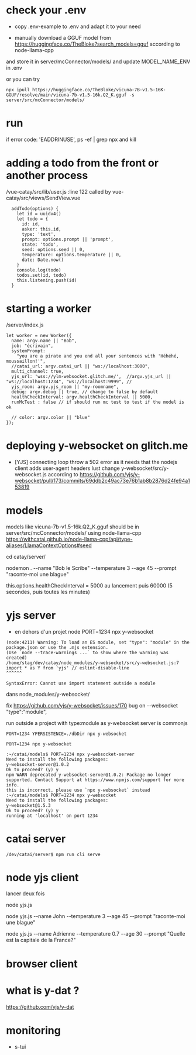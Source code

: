 # check your .env
- copy .env-example to .env and adapt it to your need

- manually download a GGUF model from https://huggingface.co/TheBloke?search_models=gguf according to node-llama-cpp

and store it in server/mcConnector/models/ and update MODEL_NAME_ENV in .env



or you can try  

```
npx ipull https://huggingface.co/TheBloke/vicuna-7B-v1.5-16K-GGUF/resolve/main/vicuna-7b-v1.5-16k.Q2_K.gguf -s server/src/mcConnector/models/
```

# run 

if error code: 'EADDRINUSE',
ps -ef | grep npx and kill



# adding a todo from the front or another process

/vue-catay/src/lib/user.js :line 122 called by vue-catay/src/views/SendView.vue
```
  addTodo(options) {
    let id = uuidv4()
    let todo = {
      id: id,
      asker: this.id,
      type: 'text',
      prompt: options.prompt || 'prompt',
      state: 'todo',
      seed: options.seed || 0,
      temperature: options.temperature || 0,
      date: Date.now()
    }
    console.log(todo)
    todos.set(id, todo)
    this.listening.push(id)
  }
  ```

# starting a worker

/server/index.js
```
let worker = new Worker({
  name: argv.name || "Bob",
  job: "écrivain",
  systemPrompt:
    "you are a pirate and you end all your sentences with 'Héhéhé, moussaillon!'",
  //catai_url: argv.catai_url || "ws://localhost:3000",
  multi_channel: true,
  yjs_url: 'wss://ylm-websocket.glitch.me/',  //argv.yjs_url || "ws://localhost:1234", "ws://localhost:9999", //
  yjs_room: argv.yjs_room || "my-roomname",
  debug: argv.debug || true, // change to false by default
  healthCheckInterval: argv.healthCheckInterval || 5000,
  runMcTest : false // if should run mc test to test if the model is ok

  // color: argv.color || "blue"
});
```


# deploying y-websocket on glitch.me

- [YJS] connecting loop
throw a 502 error as it needs that the nodejs client adds user-agent headers 
lust change y-websocket/src/y-websocket.js according to https://github.com/yjs/y-websocket/pull/173/commits/69ddb2c49ac73e76b1ab8b2876d24fe94a153819


# models
models like vicuna-7b-v1.5-16k.Q2_K.gguf should be in server/src/mcConnector/models/
using node-llama-cpp https://withcatai.github.io/node-llama-cpp/api/type-aliases/LlamaContextOptions#seed


cd catay/server/

nodemon .  --name "Bob le Scribe" --temperature 3 --age 45 --prompt "raconte-moi une blague"


this.options.healthCheckInterval = 5000 au lancement puis 60000 (5 secondes, puis toutes les minutes)

# yjs server
- en dehors d'un projet node
PORT=1234 npx y-websocket

```
(node:4211) Warning: To load an ES module, set "type": "module" in the package.json or use the .mjs extension.
(Use `node --trace-warnings ...` to show where the warning was created)
/home/stag/dev/catay/node_modules/y-websocket/src/y-websocket.js:7
import * as Y from 'yjs' // eslint-disable-line
^^^^^^

SyntaxError: Cannot use import statement outside a module

```
dans node_modules/y-websocket/

fix https://github.com/yjs/y-websocket/issues/170
bug on --websocket 
  "type":"module",


run outside a project with type:module as y-websocket server is commonjs
```
PORT=1234 YPERSISTENCE=./dbDir npx y-websocket

PORT=1234 npx y-websocket

:~/catai/models$ PORT=1234 npx y-websocket-server
Need to install the following packages:
y-websocket-server@1.0.2
Ok to proceed? (y) y
npm WARN deprecated y-websocket-server@1.0.2: Package no longer supported. Contact Support at https://www.npmjs.com/support for more info.
this is incorrect, please use `npx y-websocket` instead
:~/catai/models$ PORT=1234 npx y-websocket
Need to install the following packages:
y-websocket@1.5.3
Ok to proceed? (y) y
running at 'localhost' on port 1234

```


# catai server
```
/dev/catai/server$ npm run cli serve
```

# node yjs client
lancer deux fois

node yjs.js

node yjs.js --name John --temperature 3 --age 45 --prompt "raconte-moi une blague"

node yjs.js --name Adrienne --temperature 0.7 --age 30 --prompt "Quelle est la capitale de la France?"

# browser client

# what is y-dat ?
https://github.com/yjs/y-dat

# monitoring
- s-tui


